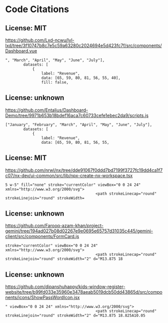 # Code Citations

## License: MIT
https://github.com/Lxd-ncwu/lyl-lxd/tree/3f10747b8c7e5c59a63280c2024694e5d423fc7f/src/components/Dashboard.vue

```
", "March", "April", "May", "June", "July"],
        datasets: [
            {
                label: "Revenue",
                data: [65, 59, 80, 81, 56, 55, 40],
                fill: false,
```


## License: unknown
https://github.com/Entalius/Dashboard-Demo/tree/9971b653b18bdef16aca7c60733cefe1ebec2da9/scripts.js

```
["January", "February", "March", "April", "May", "June", "July"],
        datasets: [
            {
                label: "Revenue",
                data: [65, 59, 80, 81, 56, 55,
```


## License: MIT
https://github.com/nrwl/nx/tree/dde91067f0ddd7bd7199f3727fc19dd4ca1f7c07/nx-dev/ui-common/src/lib/npx-create-nx-workspace.tsx

```
5 w-5" fill="none" stroke="currentColor" viewBox="0 0 24 24" xmlns="http://www.w3.org/2000/svg">
                                        <path strokeLinecap="round" strokeLinejoin="round" strokeWidth=
```


## License: unknown
https://github.com/Farooq-azam-khan/project-gemini/tree/194ad027b08d02267e9e0695e65757d31035c445/gemini-client/src/components/FormCard.js

```
stroke="currentColor" viewBox="0 0 24 24" xmlns="http://www.w3.org/2000/svg">
                                        <path strokeLinecap="round" strokeLinejoin="round" strokeWidth="2" d="M13.875 18
```


## License: unknown
https://github.com/dipanshuhappy/kids-window-register-website/tree/b99fd033e35960e3478aeab5019dcb50dd43865d/src/components/icons/ShowPassWordIcon.jsx

```
" viewBox="0 0 24 24" xmlns="http://www.w3.org/2000/svg">
                                        <path strokeLinecap="round" strokeLinejoin="round" strokeWidth="2" d="M13.875 18.825A10.05
```

